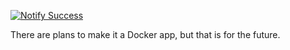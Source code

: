 [![Notify Success](https://github.com/Trickje/NAS/actions/workflows/notify-success.yml/badge.svg)](https://github.com/Trickje/NAS/actions/workflows/notify-success.yml)

There are plans to make it a Docker app, but that is for the future.
